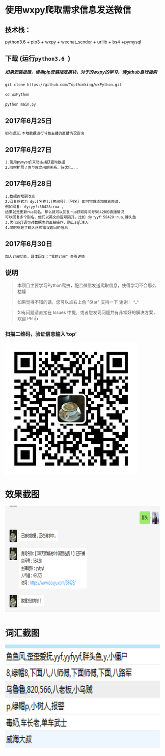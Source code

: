 # 使用wxpy爬取需求信息发送微信

## 技术栈：

python3.6 + pip3 + wxpy + wechat_sender + urllib + bs4 +pymysql

## 下载 (运行`python3.6 `)
##### 如果安装报错，请用pip安装指定模块，对于的wxpy的学习，请github自行搜索

 	git clone https://github.com/Topthinking/wxPython.git
	
 	cd wxPython

 	python main.py
 	
## 2017年6月25日
```
初次提交,本地数据进行斗鱼主播的直播情况查询
```
## 2017年6月27日
```
1.使用pymysql来动态捕获查询数据
2.同时扩展了库与库之间的关系，待优化...
```
## 2017年6月28日
```
1.数据的增删改查
2.回复格式为 dy:[名称]:[房间号]:[别名] 即可完成添加或者修改，
例如回复: dy:yyf:58428:rua , 
结果就是更新rua别名，那么就可以回复rua获取房间号58428的直播情况
可以回复多个别名，他们以英文的逗号隔开，比如 dy:yyf:58428:rua,胖头鱼
3.优化sql语句对数据库的直接操作，防止sql注入
4.同时处理了输入格式错误返回的信息
```
## 2017年6月30日
```
加入订阅功能，具体回复："我的订阅" 查看详情
```
## 说明

>  本项目主要学习Python爬虫，配合微信发送爬取信息，使得学习不会那么枯燥

>  如果觉得不错的话，您可以点右上角 "Star" 支持一下 谢谢！ ^_^

>  如有问题请直接在 Issues 中提，或者您发现问题并有非常好的解决方案，欢迎 PR 👍

### 扫描二维码，验证信息输入'top'
![](https://github.com/Topthinking/wxPython/blob/master/doc/top.jpg)

# 效果截图
<img src="https://github.com/Topthinking/wxPython/blob/master/doc/show.png" width="760" height="350"/> 

# 词汇截图
<img src="https://github.com/Topthinking/wxPython/blob/master/doc/word.png" width="760" height="350"/>